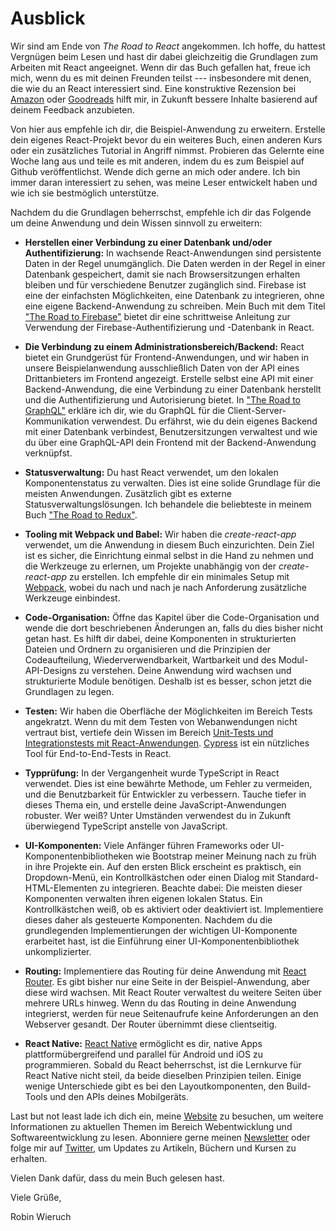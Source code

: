 # Ausblick

Wir sind am Ende von *The Road to React* angekommen. Ich hoffe, du hattest Vergnügen beim Lesen und hast dir dabei gleichzeitig die Grundlagen zum Arbeiten mit React angeeignet. Wenn dir das Buch gefallen hat, freue ich mich, wenn du es mit deinen Freunden teilst --- insbesondere mit denen, die wie du an React interessiert sind. Eine konstruktive Rezension bei [Amazon](https://amzn.to/2JHlP42) oder [Goodreads](https://www.goodreads.com/book/show/37503118-the-road-to-learn-react) hilft mir, in Zukunft bessere Inhalte basierend auf deinem Feedback anzubieten.

Von hier aus empfehle ich dir, die Beispiel-Anwendung zu erweitern. Erstelle dein eigenes React-Projekt bevor du ein weiteres Buch, einen anderen Kurs oder ein zusätzliches Tutorial in Angriff nimmst. Probieren das Gelernte eine Woche lang aus und teile es mit anderen, indem du es zum Beispiel auf Github veröffentlichst. Wende dich gerne an mich oder andere. Ich bin immer daran interessiert zu sehen, was meine Leser entwickelt haben und wie ich sie bestmöglich unterstütze.

Nachdem du die Grundlagen beherrschst, empfehle ich dir das Folgende um deine Anwendung und dein Wissen sinnvoll zu erweitern:

* **Herstellen einer Verbindung zu einer Datenbank und/oder Authentifizierung:** In wachsende React-Anwendungen sind persistente Daten in der Regel unumgänglich. Die Daten werden in der Regel in einer Datenbank gespeichert, damit sie nach Browsersitzungen erhalten bleiben und für verschiedene Benutzer zugänglich sind. Firebase ist eine der einfachsten Möglichkeiten, eine Datenbank zu integrieren, ohne eine eigene  Backend-Anwendung zu schreiben. Mein Buch mit dem Titel ["The Road to Firebase"](https://www.roadtofirebase.com/) bietet dir eine schrittweise Anleitung zur Verwendung der Firebase-Authentifizierung und -Datenbank in React.

* **Die Verbindung zu einem Administrationsbereich/Backend:** React bietet ein Grundgerüst für Frontend-Anwendungen, und wir haben in unsere Beispielanwendung ausschließlich Daten von der API eines Drittanbieters im Frontend angezeigt. Erstelle selbst eine API mit einer Backend-Anwendung, die eine Verbindung zu einer Datenbank herstellt und die Authentifizierung und Autorisierung bietet. In ["The Road to GraphQL"](https://www.roadtographql.com/) erkläre ich dir, wie du GraphQL für die Client-Server-Kommunikation verwendest. Du erfährst, wie du dein eigenes Backend mit einer Datenbank verbindest, Benutzersitzungen verwaltest und wie du über eine GraphQL-API dein Frontend mit der Backend-Anwendung verknüpfst.

* **Statusverwaltung:** Du hast React verwendet, um den lokalen Komponentenstatus zu verwalten. Dies ist eine solide Grundlage für die meisten Anwendungen. Zusätzlich gibt es externe Statusverwaltungslösungen. Ich behandele die beliebteste in meinem Buch ["The Road to Redux"](https://www.roadtoredux.com/).

* **Tooling mit Webpack und Babel:** Wir haben die *create-react-app* verwendet, um die Anwendung in diesem Buch einzurichten. Dein Ziel ist es sicher, die Einrichtung einmal selbst in die Hand zu nehmen und die Werkzeuge zu erlernen, um Projekte unabhängig von der *create-react-app* zu erstellen. Ich empfehle dir ein minimales Setup mit [Webpack](https://www.robinwieruch.de/minimal-react-webpack-babel-setup/), wobei du nach und nach je nach Anforderung zusätzliche Werkzeuge einbindest.

* **Code-Organisation:** Öffne das Kapitel über die Code-Organisation und wende die dort beschriebenen Änderungen an, falls du dies bisher nicht getan hast. Es hilft dir dabei, deine Komponenten in strukturierten Dateien und Ordnern zu organisieren und die Prinzipien der Codeaufteilung, Wiederverwendbarkeit, Wartbarkeit und des Modul-API-Designs zu verstehen. Deine Anwendung wird wachsen und strukturierte Module benötigen. Deshalb ist es besser, schon jetzt die Grundlagen zu legen.

* **Testen:** Wir haben die Oberfläche der Möglichkeiten im Bereich Tests angekratzt. Wenn du mit dem Testen von Webanwendungen nicht vertraut bist, vertiefe dein Wissen im Bereich [Unit-Tests und Integrationstests mit React-Anwendungen](https://www.robinwieruch.de/react-testing-tutorial). [Cypress](https://www.robinwieruch.de/react-testing-cypress) ist ein nützliches Tool für End-to-End-Tests in React.

* **Typprüfung:** In der Vergangenheit wurde TypeScript in React verwendet. Dies ist eine bewährte Methode, um Fehler zu vermeiden, und die Benutzbarkeit für Entwickler zu verbessern. Tauche tiefer in dieses Thema ein, und erstelle deine JavaScript-Anwendungen robuster. Wer weiß? Unter Umständen verwendest du in Zukunft überwiegend TypeScript anstelle von JavaScript.

* **UI-Komponenten:** Viele Anfänger führen Frameworks oder UI-Komponentenbibliotheken wie Bootstrap meiner Meinung nach zu früh in ihre Projekte ein. Auf den ersten Blick erscheint es praktisch, ein Dropdown-Menü, ein Kontrollkästchen oder einen Dialog mit Standard-HTML-Elementen zu integrieren. Beachte dabei: Die meisten dieser Komponenten verwalten ihren eigenen lokalen Status. Ein Kontrollkästchen weiß, ob es aktiviert oder deaktiviert ist. Implementiere dieses daher als gesteuerte Komponenten. Nachdem du die grundlegenden Implementierungen der wichtigen UI-Komponente erarbeitet hast, ist die Einführung einer UI-Komponentenbibliothek unkomplizierter.

* **Routing:** Implementiere das Routing für deine Anwendung mit [React Router](https://github.com/ReactTraining/react-router). Es gibt bisher nur eine Seite in der Beispiel-Anwendung, aber diese wird wachsen. Mit React Router verwaltest du weitere Seiten über mehrere URLs hinweg. Wenn du das Routing in deine Anwendung integrierst, werden für neue Seitenaufrufe keine Anforderungen an den Webserver gesandt. Der Router übernimmt diese clientseitig.

* **React Native:** [React Native](https://facebook.github.io/react-native/) ermöglicht es dir, native Apps plattformübergreifend und parallel für Android und iOS zu programmieren. Sobald du React beherrschst, ist die Lernkurve für React Native nicht steil, da beide dieselben Prinzipien teilen. Einige wenige Unterschiede gibt es bei den Layoutkomponenten, den Build-Tools und den APIs deines Mobilgeräts.

Last but not least lade ich dich ein, meine [Website](https://www.robinwieruch.de) zu besuchen, um weitere Informationen zu aktuellen Themen im Bereich Webentwicklung und Softwareentwicklung zu lesen. Abonniere gerne meinen [Newsletter](https://www.getrevue.co/profile/rwieruch) oder folge mir auf [Twitter](https://twitter.com/rwieruch), um Updates zu Artikeln, Büchern und Kursen zu erhalten.

Vielen Dank dafür, dass du mein Buch gelesen hast.

Viele Grüße,

Robin Wieruch